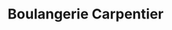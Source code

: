 ---
title: "Boulangerie Carpentier"
url: /montfort-sur-meu/boulangerie-carpentier/
shop: boulangerie
---